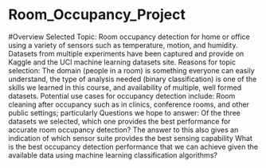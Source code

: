 # Room_Occupancy_Project

#Overview
Selected Topic: Room occupancy detection for home or office using a variety of sensors such as temperature, motion, and humidity. Datasets from multiple experiments have been captured and provide on Kaggle and the UCI machine learning datasets site.
    Reasons for topic selection: The domain (people in a room) is something everyone can easily understand, the type of analysis needed (binary classification) is one of the skills we learned in this course, and availability of multiple, well formed datasets. Potential use cases for occupancy detection include:
        Room cleaning after occupancy such as in clinics, conference rooms, and other public settings; particularly
    Questions we hope to answer:
        Of the three datasets we selected, which one provides the best performance for accurate room occupancy detection?
            The answer to this also gives an indication of which sensor suite provides the best sensing capability
        What is the best occupancy detection performance that we can achieve given the available data using machine learning classification algorithms?
